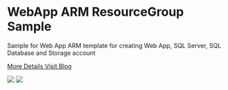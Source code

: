 # WebApp  ARM ResourceGroup Sample

Sample for Web App ARM template for creating Web App, SQL Server, SQL Database and Storage account

[More Details Visit Blog](http://karthikeyanvk.blogspot.co.uk/2016/06/what-is-arm-revolutionizing-cloud.html)

<a href="https://portal.azure.com/#create/Microsoft.Template/uri/https%3A%2F%2Fcdn.rawgit.com%2FkarthikeyanVK%2FWebAppResourceGroup%2Fmaster%2FWebAppResourceGroup%2FTemplates%2FWebSiteSQLDatabase.json" 
target="_blank">
<img src="https://camo.githubusercontent.com/9285dd3998997a0835869065bb15e5d500475034/687474703a2f2f617a7572656465706c6f792e6e65742f6465706c6f79627574746f6e2e706e67" data-canonical-src="http://azuredeploy.net/deploybutton.png" style="max-width:100%;"></a>
<a href="http://armviz.io/#/?load=https://cdn.rawgit.com/karthikeyanVK/WebAppResourceGroup/master/WebAppResourceGroup/Templates/WebSiteSQLDatabase.json" target="_blank">
  <img src="http://armviz.io/visualizebutton.png"/>
</a>